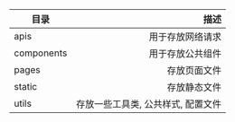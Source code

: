 | 目录        | 描述   | 
| --------   | -----:  |
| apis       | 用于存放网络请求   |  
| components |   用于存放公共组件   | 
| pages        |    存放页面文件    | 
| static        |    存放静态文件    | 
| utils        |    存放一些工具类, 公共样式, 配置文件   | 